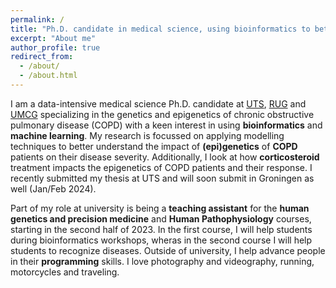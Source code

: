 ```yaml
---
permalink: /
title: "Ph.D. candidate in medical science, using bioinformatics to better understand COPD."
excerpt: "About me"
author_profile: true
redirect_from: 
  - /about/
  - /about.html
---
```


I am a data-intensive medical science Ph.D. candidate at [UTS](https://www.uts.edu.au), [RUG](https://www.rug.nl) and [UMCG](http://www.umcg.nl) specializing in the genetics and epigenetics of chronic obstructive pulmonary disease (COPD) with a keen interest in using **bioinformatics** and **machine learning**. My research is focussed on applying modelling techniques to better understand the impact of **(epi)genetics** of **COPD** patients on their disease severity. Additionally, I look at how **corticosteroid** treatment impacts the epigenetics of COPD patients and their response. I recently submitted my thesis at UTS and will soon submit in Groningen as well (Jan/Feb 2024).

Part of my role at university is being a **teaching assistant** for the **human genetics and precision medicine** and **Human Pathophysiology** courses, starting in the second half of 2023. In the first course, I will help students during bioinformatics workshops, wheras in the second course I will help students to recognize diseases. Outside of university, I help advance people in their **programming** skills. I love photography and videography, running, motorcycles and traveling.
